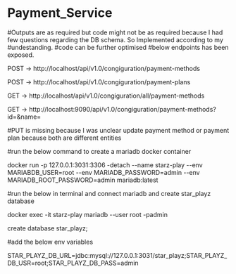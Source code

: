 # Payment_Service
#Outputs are as required but code might not be as required because I had few questions regarding the DB schema. So Implemented according to my #undestanding.
#code can be further optimised
#below endpoints has been exposed.

POST -> http://localhost/api/v1.0/congiguration/payment-methods

POST -> http://localhost/api/v1.0/congiguration/payment-plans

GET -> http://localhost/api/v1.0/congiguration/all/payment-methods

GET -> http://localhost:9090/api/v1.0/congiguration/payment-methods?id=&name=

#PUT is missing because I was unclear update payment method or payment plan because both are different entities

#run the below command to create a mariadb docker container

docker run -p 127.0.0.1:3031:3306 -detach --name starz-play --env MARIABDB_USER=root --env MARIADB_PASSWORD=admin --env MARIADB_ROOT_PASSWORD=admin mariadb:latest

#run the below in terminal and connect mariadb and create star_playz database

docker exec -it starz-play mariadb --user root -padmin

create database star_playz;

#add the below env variables

STAR_PLAYZ_DB_URL=jdbc:mysql://127.0.0.1:3031/star_playz;STAR_PLAYZ_DB_USR=root;STAR_PLAYZ_DB_PASS=admin


